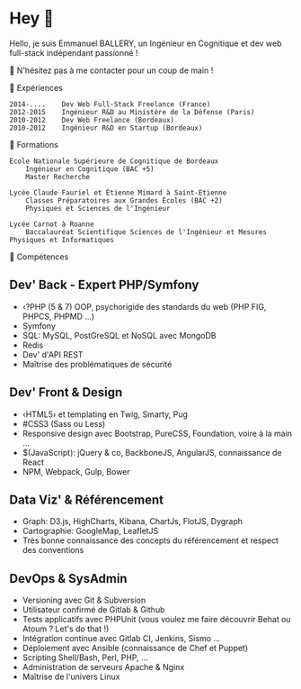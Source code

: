 # Hey 👋

Hello, je suis Emmanuel BALLERY, un Ingénieur en Cognitique et dev web full-stack indépendant passionné !

💬 N'hésitez pas à me contacter pour un coup de main !

🔽 Expériences

```text
2014-....    Dev Web Full-Stack Freelance (France)
2012-2015    Ingénieur R&D au Ministère de la Défense (Paris)
2010-2012    Dev Web Freelance (Bordeaux)
2010-2012    Ingénieur R&D en Startup (Bordeaux)
```

🔽 Formations

```text
École Nationale Supérieure de Cognitique de Bordeaux
    Ingénieur en Cognitique (BAC +5)
    Master Recherche

Lycée Claude Fauriel et Étienne Mimard à Saint‐Etienne
    Classes Préparatoires aux Grandes Écoles (BAC +2)
    Physiques et Sciences de l'Ingénieur

Lycée Carnot à Roanne
    Baccalauréat Scientifique Sciences de l'Ingénieur et Mesures Physiques et Informatiques
```

🔽 Compétences

## Dev' Back - Expert PHP/Symfony
- ‹?PHP (5 & 7) OOP, psychorigide des standards du web  (PHP FIG, PHPCS, PHPMD ...)
- Symfony
- SQL: MySQL, PostGreSQL et NoSQL avec MongoDB
- Redis
- Dev' d'API REST
- Maîtrise des problématiques de sécurité

## Dev' Front & Design

- ‹HTML5› et templating en Twig, Smarty, Pug
- #CSS3 (Sass ou Less)
- Responsive design avec Bootstrap, PureCSS, Foundation, voire à la main ...
- $(JavaScript): jQuery & co, BackboneJS, AngularJS, connaissance de React
- NPM, Webpack, Gulp, Bower

## Data Viz' & Référencement

- Graph: D3.js, HighCharts, Kibana, ChartJs, FlotJS, Dygraph
- Cartographie: GoogleMap, LeafletJS
- Très bonne connaissance des concepts du référencement et respect des conventions

## DevOps & SysAdmin

- Versioning avec Git & Subversion
- Utilisateur confirmé de Gitlab & Github
- Tests applicatifs avec PHPUnit (vous voulez me faire découvrir Behat ou Atoum ? Let's do that !)
- Intégration continue avec Gitlab CI, Jenkins, Sismo ...
- Déploiement avec Ansible (connaissance de Chef et Puppet)
- Scripting Shell/Bash, Perl, PHP, ...
- Administration de serveurs Apache & Nginx
- Maîtrise de l'univers Linux
